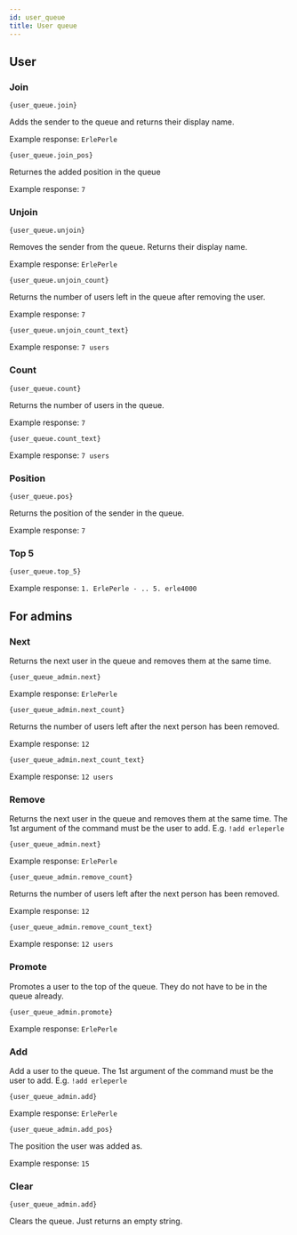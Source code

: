 ```yaml
---
id: user_queue
title: User queue
---
```


## User

### Join

`{user_queue.join}`

Adds the sender to the queue and returns their display name.

Example response: `ErlePerle`

`{user_queue.join_pos}`

Returnes the added position in the queue

Example response: `7`

### Unjoin

`{user_queue.unjoin}`

Removes the sender from the queue. Returns their display name.

Example response: `ErlePerle`

`{user_queue.unjoin_count}`

Returns the number of users left in the queue after removing the user.

Example response: `7`

`{user_queue.unjoin_count_text}`

Example response: `7 users`

### Count

`{user_queue.count}`

Returns the number of users in the queue.

Example response: `7`

`{user_queue.count_text}`

Example response: `7 users`

### Position

`{user_queue.pos}`

Returns the position of the sender in the queue.

Example response: `7`

### Top 5

`{user_queue.top_5}`

Example response: `1. ErlePerle - .. 5. erle4000`

## For admins

### Next

Returns the next user in the queue and removes them at the same time.

`{user_queue_admin.next}`

Example response: `ErlePerle`

`{user_queue_admin.next_count}`

Returns the number of users left after the next person has been removed.

Example response: `12`

`{user_queue_admin.next_count_text}`

Example response: `12 users`

### Remove

Returns the next user in the queue and removes them at the same time.
The 1st argument of the command must be the user to add. E.g. `!add erleperle`

`{user_queue_admin.next}`

Example response: `ErlePerle`

`{user_queue_admin.remove_count}`

Returns the number of users left after the next person has been removed.

Example response: `12`

`{user_queue_admin.remove_count_text}`

Example response: `12 users`

### Promote

Promotes a user to the top of the queue. They do not have to be in the queue already.

`{user_queue_admin.promote}`

Example response: `ErlePerle`

### Add

Add a user to the queue. The 1st argument of the command must be the user to add. E.g. `!add erleperle`

`{user_queue_admin.add}`

Example response: `ErlePerle`

`{user_queue_admin.add_pos}`

The position the user was added as.

Example response: `15`

### Clear

`{user_queue_admin.add}`

Clears the queue. Just returns an empty string.